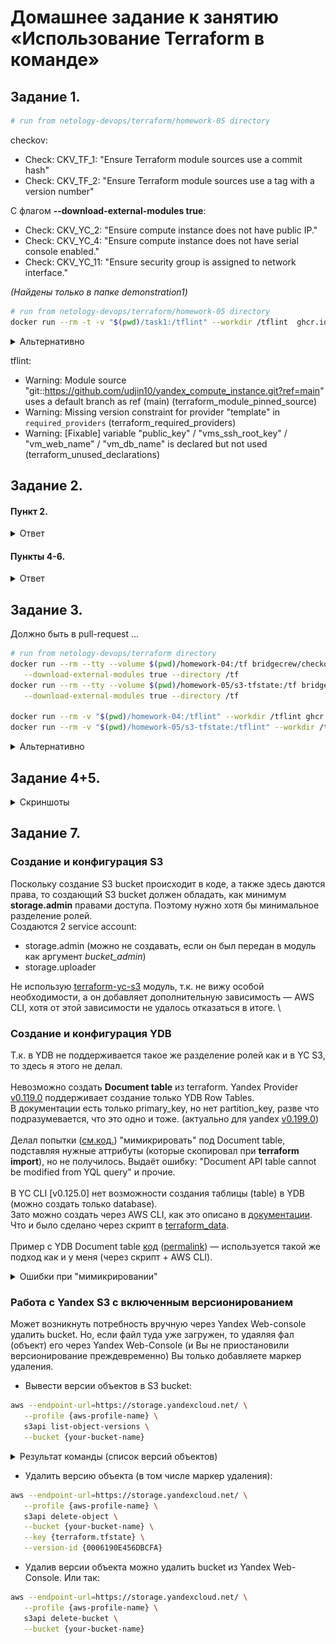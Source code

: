 # Домашнее задание к занятию «Использование Terraform в команде»

## Задание 1.
```bash
# run from netology-devops/terraform/homework-05 directory

```
сheckov:
* Check: CKV_TF_1: "Ensure Terraform module sources use a commit hash"
* Check: CKV_TF_2: "Ensure Terraform module sources use a tag with a version number"

С флагом **--download-external-modules true**:
* Check: CKV_YC_2: "Ensure compute instance does not have public IP."
* Check: CKV_YC_4: "Ensure compute instance does not have serial console enabled."
* Check: CKV_YC_11: "Ensure security group is assigned to network interface."

_(Найдены только в папке demonstration1)_

```bash
# run from netology-devops/terraform/homework-05 directory
docker run --rm -t -v "$(pwd)/task1:/tflint" --workdir /tflint  ghcr.io/terraform-linters/tflint "--recursive"
```

<details>
<summary>Альтернативно</summary>

```bash
# run from netology-devops/terraform/homework-05 directory
docker run --rm -t -v "$(pwd)/task1:/tflint" --entrypoint=/bin/sh  ghcr.io/terraform-linters/tflint -c "cd /tflint; tflint --recursive"
# OR
docker run --rm -t -v "$(pwd)/task1:/tflint" ghcr.io/terraform-linters/tflint "--chdir" "/tflint/src"; \
docker run --rm -t -v "$(pwd)/task1:/tflint" ghcr.io/terraform-linters/tflint "--chdir" "/tflint/demonstration1"
```
</details>

tflint:
* Warning: Module source "git::https://github.com/udjin10/yandex_compute_instance.git?ref=main" uses a default branch as ref (main) (terraform_module_pinned_source)
* Warning: Missing version constraint for provider "template" in `required_providers` (terraform_required_providers)
* Warning: [Fixable] variable "public_key" / "vms_ssh_root_key" / "vm_web_name" / "vm_db_name" is declared but not used (terraform_unused_declarations)

## Задание 2.

#### Пункт 2.
<details>
<summary>Ответ</summary>

S3 Bucket и YDB создаются в коде (см. [Задание №7](#задание-7))

* Миграция **terraform.tfstate** в S3 bucket \
![](./items/Task2_2-2.png)
* S3 bucket после миграции \
![](./items/Task2_2-1.png)
</details>

#### Пункты 4-6.
<details>
<summary>Ответ</summary>

* Запущен **terraform destroy**, который ожидает исполнения \
![Задерка lock](./items/Task2_4-1.png)
* Попытка захватить lock, а также разные способы его разблокировки \
![Попытка захватить lock](./items/Task2_4-2.png)
</details>

## Задание 3.
Должно быть в pull-request ...

```bash
# run from netology-devops/terraform directory
docker run --rm --tty --volume $(pwd)/homework-04:/tf bridgecrew/checkov \
   --download-external-modules true --directory /tf
docker run --rm --tty --volume $(pwd)/homework-05/s3-tfstate:/tf bridgecrew/checkov \
   --download-external-modules true --directory /tf

docker run --rm -v "$(pwd)/homework-04:/tflint" --workdir /tflint ghcr.io/terraform-linters/tflint "--recursive"
docker run --rm -v "$(pwd)/homework-05/s3-tfstate:/tflint" --workdir /tflint ghcr.io/terraform-linters/tflint
```

<details>
<summary>Альтернативно</summary>

```bash
# run from netology-devops/terraform directory
checkov -d homework-04
checkov -d homework-05/s3-tfstate/

docker run --rm -t -v "$(pwd)/homework-04:/tflint" --entrypoint=/bin/sh  ghcr.io/terraform-linters/tflint -c "cd /tflint; tflint --recursive"
docker run --rm -t -v "$(pwd)/homework-05/s3-tfstate:/tflint" ghcr.io/terraform-linters/tflint "--chdir" "/tflint"
```
</details>

## Задание 4+5.
<details>
<summary>Скриншоты</summary>

![Всё неверно 1](./items/Task4-wrong-1.png)
![Всё неверно 2](./items/Task4-wrong-2.png)
![Всё верно, кроме XOR](./items/Task4-correct-part.png)
![Всё верно, даже XOR](./items/Task4-two-xor.png)
</details>

## Задание 7.
### Создание и конфигурация S3
Поскольку создание S3 bucket происходит в коде, а также здесь даются права, то создающий S3 bucket должен обладать, как минимум **storage.admin** правами доступа. 
Поэтому нужно хотя бы минимальное разделение ролей. \
Создаются 2 service account:
* storage.admin (можно не создавать, если он был передан в модуль как аргумент *bucket_admin*)
* storage.uploader

Не использую [terraform-yc-s3](https://github.com/terraform-yc-modules/terraform-yc-s3) модуль, т.к. не вижу особой необходимости, а он добавляет дополнительную зависимость — AWS CLI, хотя от этой зависимости не удалось отказаться в итоге. \

### Создание и конфигурация YDB
Т.к. в YDB не поддерживается такое же разделение ролей как и в YC S3, то здесь я этого не делал. \
\
Невозможно создать **Document table** из terraform. Yandex Provider [v0.119.0](https://terraform-provider.yandexcloud.net/Resources/ydb_table) поддерживает создание только YDB Row Tables. \
В документации есть только primary_key, но нет partition_key, разве что подразумевается, что это одно и тоже.
(актуально для yandex [v0.199.0](https://registry.terraform.io/providers/yandex-cloud/yandex/0.119.0/docs/resources/ydb_table)) \
\
Делал попытки ([см.код.](./s3-tfstate/ydb.tf#L41)) "мимикрировать" под Document table, подставляя нужные аттрибуты (которые скопировал при **terraform import**), но не получилось. 
Выдаёт ошибку: "Document API table cannot be modified from YQL query" и прочие. \
\
В YC CLI [v0.125.0] нет возможности создания таблицы (table) в YDB (можно создать только database). \
Зато можно создать через AWS CLI, как это описано в [документации](https://yandex.cloud/en/docs/ydb/docapi/tools/aws-cli/create-table). 
Что и было сделано через скрипт в [terraform_data](./s3-tfstate/main.tf#L67). \
\
Пример с YDB Document table [код](https://github.com/yandex-cloud-examples/yc-serverless-ydb-api/blob/main/main.tf#L28) 
([permalink](https://github.com/yandex-cloud-examples/yc-serverless-ydb-api/blob/c5bf360de6a07b8ba4b98e359a36f169d68ece09/main.tf#L28)) —
используется такой же подход как и у меня (через скрипт + AWS CLI).

<details>
<summary>Ошибки при "мимикрировании"</summary>

+ **terraform import** Document-based YDB table \
![](./items/Task7-terraform-import.png)
+ **terraform replace** Попытка сделать replace Document-based YDB таблицы. \
YC provider не может даже удалить Document YDB table. \
![](./items/Task7-terraform-replace.png)
+ Попытка создания Document-based YDB таблицы (копируя аттрибуты Document-based YDB таблицы) ([код (закоментированный)](./s3-tfstate/ydb.tf#L41)) \
![](./items/Task7-terraform-apply.png)
+ YDB YC Web-Console \
![](./items/Task7-ydb-yc-console.png)
+ Созданная таблица оказалась Row-based \
![](./items/Task7-row-table.png)
+ Row-based YDB таблицу нельзя использовать для terraform state lock
</details>


### Работа с Yandex S3 с включенным версионированием
Может возникнуть потребность вручную через Yandex Web-console удалить bucket. Но, если файл туда уже загружен, то удаяляя фал (объект) его через Yandex Web-Console (и Вы не приостановили версионирование преждевременно) Вы только добавляете маркер удаления.

* Вывести версии объектов в S3 bucket:
```bash
aws --endpoint-url=https://storage.yandexcloud.net/ \
   --profile {aws-profile-name} \
   s3api list-object-versions \
   --bucket {your-bucket-name}
```

<details>
<summary>Результат команды (список версий объектов)</summary>

```json
{
    "Versions": [
        {
            "ETag": "\"b24561462b7398a0f28cf2b475ed407c\"",
            "Size": 6189,
            "StorageClass": "STANDARD",
            "Key": "terraform.tfstate",
            "VersionId": "0006190E456DBCFA",
            "IsLatest": false,
            "LastModified": "2024-05-22T17:29:05.320000+00:00",
            "Owner": {
                "DisplayName": "${yandex-id-of-length-20}",
                "ID": "${yandex-id-of-length-20}"
            }
        }
    ],
    "DeleteMarkers": [
        {
            "Owner": {
                "DisplayName": "${yandex-id-of-length-20}",
                "ID": "${yandex-id-of-length-20}"
            },
            "Key": "terraform.tfstate",
            "VersionId": "00061919F63DDF8A",
            "IsLatest": true,
            "LastModified": "2024-05-23T07:25:56.390000+00:00"
        }
    ],
    "RequestCharged": null
}
```
</details>

* Удалить версию объекта (в том числе маркер удаления):

```bash
aws --endpoint-url=https://storage.yandexcloud.net/ \
   --profile {aws-profile-name} \
   s3api delete-object \
   --bucket {your-bucket-name} \
   --key {terraform.tfstate} \
   --version-id {0006190E456DBCFA}
```

* Удалив верcии объекта можно удалить bucket из Yandex Web-Console. Или так:
```bash
aws --endpoint-url=https://storage.yandexcloud.net/ \
   --profile {aws-profile-name} \
   s3api delete-bucket \
   --bucket {your-bucket-name}
```
